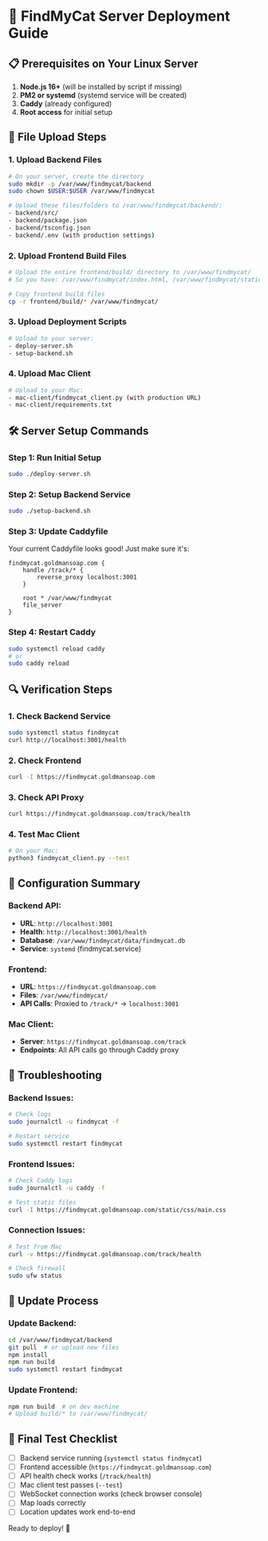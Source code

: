 # 🚀 FindMyCat Server Deployment Guide

## 📋 Prerequisites on Your Linux Server

1. **Node.js 16+** (will be installed by script if missing)
2. **PM2 or systemd** (systemd service will be created)
3. **Caddy** (already configured)
4. **Root access** for initial setup

## 📁 File Upload Steps

### 1. Upload Backend Files
```bash
# On your server, create the directory
sudo mkdir -p /var/www/findmycat/backend
sudo chown $USER:$USER /var/www/findmycat

# Upload these files/folders to /var/www/findmycat/backend/:
- backend/src/
- backend/package.json
- backend/tsconfig.json
- backend/.env (with production settings)
```

### 2. Upload Frontend Build Files
```bash
# Upload the entire frontend/build/ directory to /var/www/findmycat/
# So you have: /var/www/findmycat/index.html, /var/www/findmycat/static/, etc.

# Copy frontend build files
cp -r frontend/build/* /var/www/findmycat/
```

### 3. Upload Deployment Scripts
```bash
# Upload to your server:
- deploy-server.sh
- setup-backend.sh
```

### 4. Upload Mac Client
```bash
# Upload to your Mac:
- mac-client/findmycat_client.py (with production URL)
- mac-client/requirements.txt
```

## 🛠️ Server Setup Commands

### Step 1: Run Initial Setup
```bash
sudo ./deploy-server.sh
```

### Step 2: Setup Backend Service
```bash
sudo ./setup-backend.sh
```

### Step 3: Update Caddyfile
Your current Caddyfile looks good! Just make sure it's:

```caddy
findmycat.goldmansoap.com {
    handle /track/* {
        reverse_proxy localhost:3001
    }

    root * /var/www/findmycat
    file_server
}
```

### Step 4: Restart Caddy
```bash
sudo systemctl reload caddy
# or
sudo caddy reload
```

## 🔍 Verification Steps

### 1. Check Backend Service
```bash
sudo systemctl status findmycat
curl http://localhost:3001/health
```

### 2. Check Frontend
```bash
curl -I https://findmycat.goldmansoap.com
```

### 3. Check API Proxy
```bash
curl https://findmycat.goldmansoap.com/track/health
```

### 4. Test Mac Client
```bash
# On your Mac:
python3 findmycat_client.py --test
```

## 📝 Configuration Summary

### Backend API:
- **URL**: `http://localhost:3001`
- **Health**: `http://localhost:3001/health`
- **Database**: `/var/www/findmycat/data/findmycat.db`
- **Service**: `systemd` (findmycat.service)

### Frontend:
- **URL**: `https://findmycat.goldmansoap.com`
- **Files**: `/var/www/findmycat/`
- **API Calls**: Proxied to `/track/*` → `localhost:3001`

### Mac Client:
- **Server**: `https://findmycat.goldmansoap.com/track`
- **Endpoints**: All API calls go through Caddy proxy

## 🐛 Troubleshooting

### Backend Issues:
```bash
# Check logs
sudo journalctl -u findmycat -f

# Restart service
sudo systemctl restart findmycat
```

### Frontend Issues:
```bash
# Check Caddy logs
sudo journalctl -u caddy -f

# Test static files
curl -I https://findmycat.goldmansoap.com/static/css/main.css
```

### Connection Issues:
```bash
# Test from Mac
curl -v https://findmycat.goldmansoap.com/track/health

# Check firewall
sudo ufw status
```

## 🔄 Update Process

### Update Backend:
```bash
cd /var/www/findmycat/backend
git pull  # or upload new files
npm install
npm run build
sudo systemctl restart findmycat
```

### Update Frontend:
```bash
npm run build  # on dev machine
# Upload build/* to /var/www/findmycat/
```

## 🎯 Final Test Checklist

- [ ] Backend service running (`systemctl status findmycat`)
- [ ] Frontend accessible (`https://findmycat.goldmansoap.com`)
- [ ] API health check works (`/track/health`)
- [ ] Mac client test passes (`--test`)
- [ ] WebSocket connection works (check browser console)
- [ ] Map loads correctly
- [ ] Location updates work end-to-end

Ready to deploy! 🚀